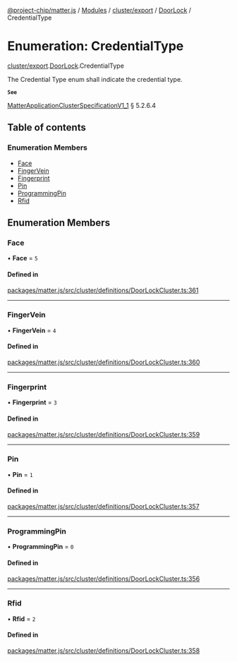 [@project-chip/matter.js](../README.md) / [Modules](../modules.md) / [cluster/export](../modules/cluster_export.md) / [DoorLock](../modules/cluster_export.DoorLock.md) / CredentialType

# Enumeration: CredentialType

[cluster/export](../modules/cluster_export.md).[DoorLock](../modules/cluster_export.DoorLock.md).CredentialType

The Credential Type enum shall indicate the credential type.

**`See`**

[MatterApplicationClusterSpecificationV1_1](../interfaces/spec_export.MatterApplicationClusterSpecificationV1_1.md) § 5.2.6.4

## Table of contents

### Enumeration Members

- [Face](cluster_export.DoorLock.CredentialType.md#face)
- [FingerVein](cluster_export.DoorLock.CredentialType.md#fingervein)
- [Fingerprint](cluster_export.DoorLock.CredentialType.md#fingerprint)
- [Pin](cluster_export.DoorLock.CredentialType.md#pin)
- [ProgrammingPin](cluster_export.DoorLock.CredentialType.md#programmingpin)
- [Rfid](cluster_export.DoorLock.CredentialType.md#rfid)

## Enumeration Members

### Face

• **Face** = ``5``

#### Defined in

[packages/matter.js/src/cluster/definitions/DoorLockCluster.ts:361](https://github.com/project-chip/matter.js/blob/dfd1dc35/packages/matter.js/src/cluster/definitions/DoorLockCluster.ts#L361)

___

### FingerVein

• **FingerVein** = ``4``

#### Defined in

[packages/matter.js/src/cluster/definitions/DoorLockCluster.ts:360](https://github.com/project-chip/matter.js/blob/dfd1dc35/packages/matter.js/src/cluster/definitions/DoorLockCluster.ts#L360)

___

### Fingerprint

• **Fingerprint** = ``3``

#### Defined in

[packages/matter.js/src/cluster/definitions/DoorLockCluster.ts:359](https://github.com/project-chip/matter.js/blob/dfd1dc35/packages/matter.js/src/cluster/definitions/DoorLockCluster.ts#L359)

___

### Pin

• **Pin** = ``1``

#### Defined in

[packages/matter.js/src/cluster/definitions/DoorLockCluster.ts:357](https://github.com/project-chip/matter.js/blob/dfd1dc35/packages/matter.js/src/cluster/definitions/DoorLockCluster.ts#L357)

___

### ProgrammingPin

• **ProgrammingPin** = ``0``

#### Defined in

[packages/matter.js/src/cluster/definitions/DoorLockCluster.ts:356](https://github.com/project-chip/matter.js/blob/dfd1dc35/packages/matter.js/src/cluster/definitions/DoorLockCluster.ts#L356)

___

### Rfid

• **Rfid** = ``2``

#### Defined in

[packages/matter.js/src/cluster/definitions/DoorLockCluster.ts:358](https://github.com/project-chip/matter.js/blob/dfd1dc35/packages/matter.js/src/cluster/definitions/DoorLockCluster.ts#L358)
